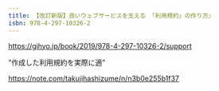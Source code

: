 ```yaml
---
title: 【改訂新版】良いウェブサービスを支える 「利用規約」の作り方』
isbn: 978-4-297-10326-2
---
```


https://gihyo.jp/book/2019/978-4-297-10326-2/support

”作成した利用規約を実際に適”

https://note.com/takujihashizume/n/n3b0e255b1f37

